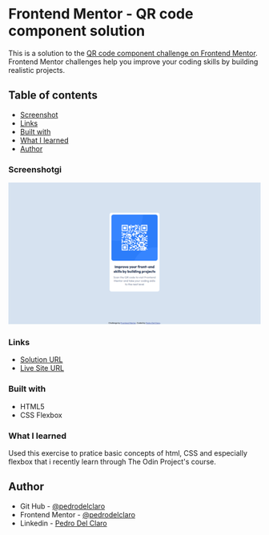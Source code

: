 # Frontend Mentor - QR code component solution

This is a solution to the [QR code component challenge on Frontend Mentor](https://www.frontendmentor.io/challenges/qr-code-component-iux_sIO_H). Frontend Mentor challenges help you improve your coding skills by building realistic projects. 

## Table of contents

  - [Screenshot](#screenshot)
  - [Links](#links)
  - [Built with](#built-with)
  - [What I learned](#what-i-learned)
  - [Author](#author)

### Screenshotgi

![](./images/screenshot.png)

### Links

- [Solution URL](https://github.com/pedrodelclaro/qrcode-frontendmentor)
- [Live Site URL](https://pedrodelclaro.github.io/qrcode-frontendmentor/)

### Built with

- HTML5
- CSS Flexbox

### What I learned

Used this exercise to pratice basic concepts of html, CSS and especially flexbox that i recently learn through The Odin Project's course.

## Author

- Git Hub - [@pedrodelclaro](https://github.com/pedrodelclaro)
- Frontend Mentor - [@pedrodelclaro](https://www.frontendmentor.io/profile/pedrodelclaro)
- Linkedin - [Pedro Del Claro](https://www.linkedin.com/in/pedro-del-claro/)
